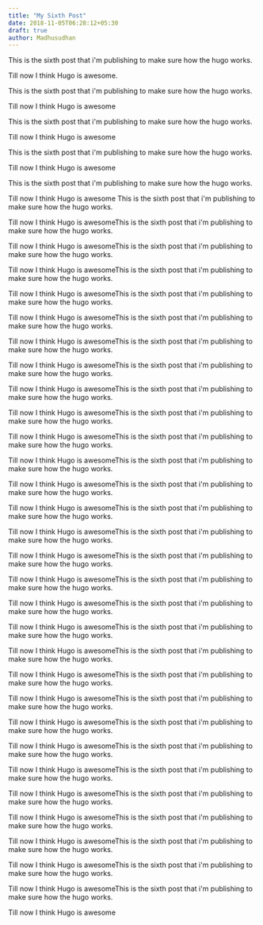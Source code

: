 ```yaml
---
title: "My Sixth Post"
date: 2018-11-05T06:28:12+05:30
draft: true
author: Madhusudhan 
---
```


This is the sixth post that i'm publishing to make sure how the hugo works. 

Till now I think Hugo is awesome.

This is the sixth post that i'm publishing to make sure how the hugo works. 

Till now I think Hugo is awesome

This is the sixth post that i'm publishing to make sure how the hugo works. 

Till now I think Hugo is awesome

This is the sixth post that i'm publishing to make sure how the hugo works. 

Till now I think Hugo is awesome

This is the sixth post that i'm publishing to make sure how the hugo works. 

Till now I think Hugo is awesome
This is the sixth post that i'm publishing to make sure how the hugo works. 

Till now I think Hugo is awesomeThis is the sixth post that i'm publishing to make sure how the hugo works. 

Till now I think Hugo is awesomeThis is the sixth post that i'm publishing to make sure how the hugo works. 

Till now I think Hugo is awesomeThis is the sixth post that i'm publishing to make sure how the hugo works. 

Till now I think Hugo is awesomeThis is the sixth post that i'm publishing to make sure how the hugo works. 

Till now I think Hugo is awesomeThis is the sixth post that i'm publishing to make sure how the hugo works. 

Till now I think Hugo is awesomeThis is the sixth post that i'm publishing to make sure how the hugo works. 

Till now I think Hugo is awesomeThis is the sixth post that i'm publishing to make sure how the hugo works. 

Till now I think Hugo is awesomeThis is the sixth post that i'm publishing to make sure how the hugo works. 

Till now I think Hugo is awesomeThis is the sixth post that i'm publishing to make sure how the hugo works. 

Till now I think Hugo is awesomeThis is the sixth post that i'm publishing to make sure how the hugo works. 

Till now I think Hugo is awesomeThis is the sixth post that i'm publishing to make sure how the hugo works. 

Till now I think Hugo is awesomeThis is the sixth post that i'm publishing to make sure how the hugo works. 

Till now I think Hugo is awesomeThis is the sixth post that i'm publishing to make sure how the hugo works. 

Till now I think Hugo is awesomeThis is the sixth post that i'm publishing to make sure how the hugo works. 

Till now I think Hugo is awesomeThis is the sixth post that i'm publishing to make sure how the hugo works. 

Till now I think Hugo is awesomeThis is the sixth post that i'm publishing to make sure how the hugo works. 

Till now I think Hugo is awesomeThis is the sixth post that i'm publishing to make sure how the hugo works. 

Till now I think Hugo is awesomeThis is the sixth post that i'm publishing to make sure how the hugo works. 

Till now I think Hugo is awesomeThis is the sixth post that i'm publishing to make sure how the hugo works. 

Till now I think Hugo is awesomeThis is the sixth post that i'm publishing to make sure how the hugo works. 

Till now I think Hugo is awesomeThis is the sixth post that i'm publishing to make sure how the hugo works. 

Till now I think Hugo is awesomeThis is the sixth post that i'm publishing to make sure how the hugo works. 

Till now I think Hugo is awesomeThis is the sixth post that i'm publishing to make sure how the hugo works. 

Till now I think Hugo is awesomeThis is the sixth post that i'm publishing to make sure how the hugo works. 

Till now I think Hugo is awesomeThis is the sixth post that i'm publishing to make sure how the hugo works. 

Till now I think Hugo is awesomeThis is the sixth post that i'm publishing to make sure how the hugo works. 

Till now I think Hugo is awesomeThis is the sixth post that i'm publishing to make sure how the hugo works. 

Till now I think Hugo is awesomeThis is the sixth post that i'm publishing to make sure how the hugo works. 

Till now I think Hugo is awesomeThis is the sixth post that i'm publishing to make sure how the hugo works. 

Till now I think Hugo is awesome